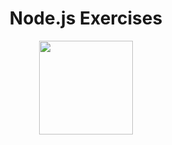 <h1 align="center">
   Node.js Exercises
</h1>

<p align="center">
  <img src="https://github.com/ozkannbuyuk/nodejs-exercises/assets/111967202/c78cbaee-ec05-4a54-8c7b-94e2fff0c0e3" width="150" />
</p>

